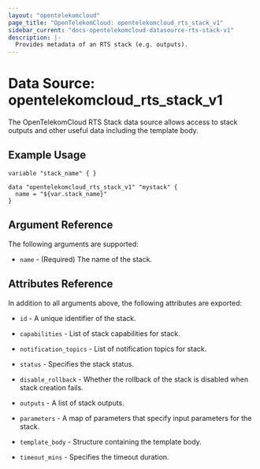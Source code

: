 ```yaml
---
layout: "opentelekomcloud"
page_title: "OpenTelekomCloud: opentelekomcloud_rts_stack_v1"
sidebar_current: "docs-opentelekomcloud-datasource-rts-stack-v1"
description: |-
  Provides metadata of an RTS stack (e.g. outputs).
---
```


# Data Source: opentelekomcloud_rts_stack_v1

The OpenTelekomCloud RTS Stack data source allows access to stack outputs and other useful data including the template body.

## Example Usage


```hcl
variable "stack_name" { }

data "opentelekomcloud_rts_stack_v1" "mystack" {
  name = "${var.stack_name}"  
}
```

## Argument Reference
The following arguments are supported:

* `name` - (Required) The name of the stack.

## Attributes Reference
In addition to all arguments above, the following attributes are exported:

* `id` - A unique identifier of the stack.

* `capabilities` - List of stack capabilities for stack.

* `notification_topics` - List of notification topics for stack.

* `status` - Specifies the stack status.

* `disable_rollback` - Whether the rollback of the stack is disabled when stack creation fails.

* `outputs` - A list of stack outputs.

* `parameters` - A map of parameters that specify input parameters for the stack.

* `template_body` - Structure containing the template body.

* `timeout_mins` - Specifies the timeout duration.
